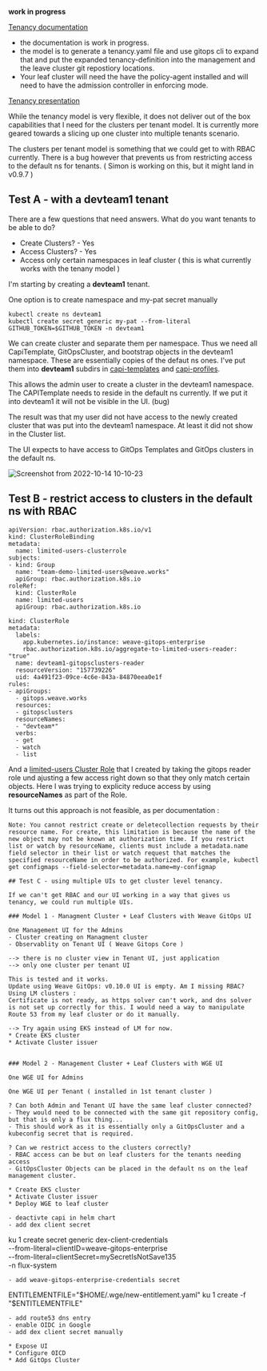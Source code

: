 **work in progress**

[Tenancy documentation](https://docs.gitops.weave.works/docs/enterprise/multi-tenancy/)
- the documentation is work in progress.
- the model is to generate a tenancy.yaml file and use gitops cli to expand that and put the expanded tenancy-definition into the management and the leave cluster git repostiory locations.
- Your leaf cluster will need the have the policy-agent installed and will need to have the admission controller in enforcing mode.

[Tenancy presentation](https://docs.google.com/presentation/d/1deuqVlg2UEhda9_z3FVW61xWBENCWP-c0VLMk7VUCh4/edit#slide=id.gf40d68bd3d_4_0)

While the tenancy model is very flexible, it does not deliver out of the box capabilities that I need for the clusters per tenant model. It is currently more geared towards a slicing up one cluster into multiple tenants scenario.

The clusters per tenant model is something that we could get to with RBAC currently. There is a bug however that prevents us from restricting access to the default ns for tenants. ( Simon is working on this, but it might land in v0.9.7  )

## Test A - with a devteam1 tenant

There are a few questions that need answers. What do you want tenants to be able to do?

* Create Clusters? - Yes
* Access Clusters? - Yes
* Access only certain namespaces in leaf cluster ( this is what currently works with the tenany model )

I'm starting by creating a **devteam1** tenant. 

One option is to create namespace and my-pat secret manually
```
kubectl create ns devteam1
kubectl create secret generic my-pat --from-literal GITHUB_TOKEN=$GITHUB_TOKEN -n devteam1
```

We can create cluster and separate them per namespace. Thus we need all CapiTemplate, GitOpsCluster, and bootstrap objects in the devteam1 namespace. These are essentially copies of the defaut ns ones. I've put them into **devteam1** subdirs in [capi-templates](https://github.com/weavegitops/demo3-repo/tree/main/weave-gitops-platform/capi-templates/devteam1) and [capi-profiles](https://github.com/weavegitops/demo3-repo/tree/main/weave-gitops-platform/capi-profiles/devteam1).

This allows the admin user to create a cluster in the devteam1 namespace. The CAPITemplate needs to reside in the default ns currently. If we put it into devteam1 it will not be visible in the UI. (bug)

The result was that my user did not have access to the newly created cluster that was put into the devteam1 namespace. At least it did not show in the Cluster list. 

The UI expects to have access to GitOps Templates and GitOps clusters in the default ns.

![Screenshot from 2022-10-14 10-10-23](https://user-images.githubusercontent.com/2788194/195808620-f1a4bd6f-a8bb-441b-84e6-1c50d57fcce6.png)

## Test B - restrict access to clusters in the default ns with RBAC

```
apiVersion: rbac.authorization.k8s.io/v1
kind: ClusterRoleBinding
metadata:
  name: limited-users-clusterrole
subjects:
- kind: Group
  name: "team-demo-limited-users@weave.works"
  apiGroup: rbac.authorization.k8s.io
roleRef:
  kind: ClusterRole
  name: limited-users
  apiGroup: rbac.authorization.k8s.io
```

```
kind: ClusterRole
metadata:
  labels:
    app.kubernetes.io/instance: weave-gitops-enterprise
    rbac.authorization.k8s.io/aggregate-to-limited-users-reader: "true"
  name: devteam1-gitopsclusters-reader
  resourceVersion: "157739226"
  uid: 4a491f23-09ce-4c6e-843a-84870eea0e1f
rules:
- apiGroups:
  - gitops.weave.works
  resources:
  - gitopsclusters
  resourceNames:
  - "devteam*"
  verbs:
  - get
  - watch
  - list
```
And a [limited-users Cluster Role](https://github.com/weavegitops/demo3-repo/blob/main/weave-gitops-platform/weave-gitops/limited-users-role.yaml) that I created by taking the gitops reader role und ajusting a few access right down so that they only match certain objects. Here I was trying to explicity reduce access by using **resourceNames** as part of the Role. 

It turns out this approach is not feasible, as per documentation : 
```
Note: You cannot restrict create or deletecollection requests by their resource name. For create, this limitation is because the name of the new object may not be known at authorization time. If you restrict list or watch by resourceName, clients must include a metadata.name field selector in their list or watch request that matches the specified resourceName in order to be authorized. For example, kubectl get configmaps --field-selector=metadata.name=my-configmap

## Test C - using multiple UIs to get cluster level tenancy.

If we can't get RBAC and our UI working in a way that gives us tenancy, we could run multiple UIs.

### Model 1 - Managment Cluster + Leaf Clusters with Weave GitOps UI

One Management UI for the Admins
- Cluster creating on Managment cluster
- Observablity on Tenant UI ( Weave Gitops Core )

--> there is no cluster view in Tenant UI, just application
--> only one cluster per tenant UI

This is tested and it works.
Update using Weave GitOps: v0.10.0 UI is empty. Am I missing RBAC? Using LM clusters :
Certificate is not ready, as https solver can't work, and dns solver is not set up correctly for this. I would need a way to manipulate Route 53 from my leaf cluster or do it manually.

--> Try again using EKS instead of LM for now.
* Create EKS cluster
* Activate Cluster issuer


### Model 2 - Management Cluster + Leaf Clusters with WGE UI

One WGE UI for Admins

One WGE UI per Tenant ( installed in 1st tenant cluster )

? Can both Admin and Tenant UI have the same leaf cluster connected?
- They would need to be connected with the same git repository config, but that is only a flux thing...
- This should work as it is essentially only a GitOpsCluster and a kubeconfig secret that is required.

? Can we restrict access to the clusters correctly?
- RBAC access can be but on leaf clusters for the tenants needing access
- GitOpsCluster Objects can be placed in the default ns on the leaf management cluster.

* Create EKS cluster
* Activate Cluster issuer
* Deploy WGE to leaf cluster

- deactivte capi in helm chart
- add dex client secret
```
ku 1 create secret generic dex-client-credentials \
      --from-literal=clientID=weave-gitops-enterprise \
      --from-literal=clientSecret=mySecretIsNotSave135 \
      -n flux-system
```
- add weave-gitops-enterprise-credentials secret
```
ENTITLEMENTFILE="$HOME/.wge/new-entitlement.yaml"
ku 1 create -f "$ENTITLEMENTFILE"
```
- add route53 dns entry
- enable OIDC in Google
- add dex client secret manually

* Expose UI
* Configure OICD
* Add GitOps Cluster

